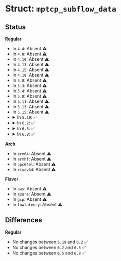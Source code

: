 # Struct: <code>mptcp_subflow_data</code>

## Status
<b>Regular</b>
<ul>
<li>
In <code>4.4</code>: Absent ⚠️
</li>
<li>
In <code>4.8</code>: Absent ⚠️
</li>
<li>
In <code>4.10</code>: Absent ⚠️
</li>
<li>
In <code>4.13</code>: Absent ⚠️
</li>
<li>
In <code>4.15</code>: Absent ⚠️
</li>
<li>
In <code>4.18</code>: Absent ⚠️
</li>
<li>
In <code>5.0</code>: Absent ⚠️
</li>
<li>
In <code>5.3</code>: Absent ⚠️
</li>
<li>
In <code>5.4</code>: Absent ⚠️
</li>
<li>
In <code>5.8</code>: Absent ⚠️
</li>
<li>
In <code>5.11</code>: Absent ⚠️
</li>
<li>
In <code>5.13</code>: Absent ⚠️
</li>
<li>
In <code>5.15</code>: Absent ⚠️
</li>
<li>
<details>
<summary>In <code>5.19</code>: ✅</summary>

```c
struct mptcp_subflow_data {
    __u32 size_subflow_data;
    __u32 num_subflows;
    __u32 size_kernel;
    __u32 size_user;
};
```
</details>
</li>
<li>
<details>
<summary>In <code>6.2</code>: ✅</summary>

```c
struct mptcp_subflow_data {
    __u32 size_subflow_data;
    __u32 num_subflows;
    __u32 size_kernel;
    __u32 size_user;
};
```
</details>
</li>
<li>
<details>
<summary>In <code>6.5</code>: ✅</summary>

```c
struct mptcp_subflow_data {
    __u32 size_subflow_data;
    __u32 num_subflows;
    __u32 size_kernel;
    __u32 size_user;
};
```
</details>
</li>
<li>
<details>
<summary>In <code>6.8</code>: ✅</summary>

```c
struct mptcp_subflow_data {
    __u32 size_subflow_data;
    __u32 num_subflows;
    __u32 size_kernel;
    __u32 size_user;
};
```
</details>
</li>
</ul>
<b>Arch</b>
<ul>
<li>
In <code>arm64</code>: Absent ⚠️
</li>
<li>
In <code>armhf</code>: Absent ⚠️
</li>
<li>
In <code>ppc64el</code>: Absent ⚠️
</li>
<li>
In <code>riscv64</code>: Absent ⚠️
</li>
</ul>
<b>Flavor</b>
<ul>
<li>
In <code>aws</code>: Absent ⚠️
</li>
<li>
In <code>azure</code>: Absent ⚠️
</li>
<li>
In <code>gcp</code>: Absent ⚠️
</li>
<li>
In <code>lowlatency</code>: Absent ⚠️
</li>
</ul>

## Differences
<b>Regular</b>
<ul>
<li>
No changes between <code>5.19</code> and <code>6.2</code> ✅
</li>
<li>
No changes between <code>6.2</code> and <code>6.5</code> ✅
</li>
<li>
No changes between <code>6.5</code> and <code>6.8</code> ✅
</li>
</ul>
